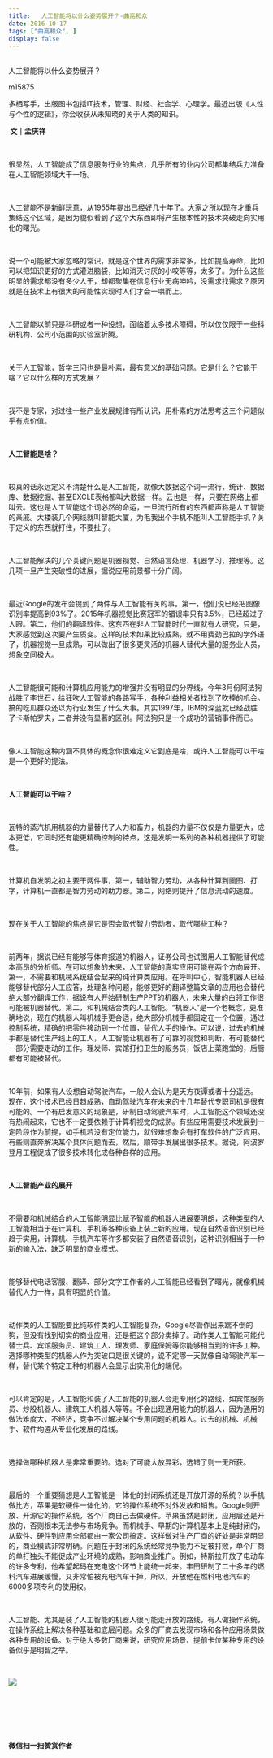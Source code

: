 ```yaml
---
title:   人工智能将以什么姿势展开？-曲高和众
date: 2016-10-17
tags: ["曲高和众", ]
display: false
---
```



## 



人工智能将以什么姿势展开？




m15875




多栖写手，出版图书包括IT技术，管理、财经、社会学、心理学。最近出版《人性与个性的逻辑》，你会收获从未知晓的关于人类的知识。


**&nbsp;文｜孟庆祥**

&nbsp;

很显然，人工智能成了信息服务行业的焦点，几乎所有的业内公司都集结兵力准备在人工智能领域大干一场。

&nbsp;

人工智能不是新鲜玩意，从1955年提出已经好几十年了。大家之所以现在才重兵集结这个区域，是因为貌似看到了这个大东西即将产生根本性的技术突破走向实用化的曙光。

&nbsp;

说一个可能被大家忽略的常识，就是这个世界的需求非常多，比如提高寿命，比如可以把知识更好的方式灌进脑袋，比如消灭讨厌的小咬等等，太多了。为什么这些明显的需求都没有多少人干，却都聚集在信息行业无病呻吟，没需求找需求？原因就是在技术上有很大的可能性实现时人们才会一哄而上。

&nbsp;

人工智能以前只是科研或者一种设想，面临着太多技术障碍，所以仅仅限于一些科研机构、公司小范围的实验室折腾。

&nbsp;

关于人工智能，哲学三问也是最朴素，最有意义的基础问题。它是什么？它能干啥？它以什么样的方式发展？

&nbsp;

我不是专家，对过往一些产业发展规律有所认识，用朴素的方法思考这三个问题似乎有点价值。

&nbsp;

**人工智能是啥？**

&nbsp;

较真的话永远定义不清楚什么是人工智能，就像大数据这个词一流行，统计、数据库、数据挖掘、甚至EXCLE表格都叫大数据一样。云也是一样，只要在网络上都叫云。这也是人工智能这个词必然的命运，一旦流行所有的东西都声称是人工智能的亲戚。大楼装几个网线就叫智能大厦，为毛我出个手机不能叫人工智能手机？关于定义的东西就打住，不要扯了。

&nbsp;

人工智能解决的几个关键问题是机器视觉、自然语言处理、机器学习、推理等。这几项一旦产生突破性的进展，据说应用前景都十分广阔。

&nbsp;

最近Google的发布会提到了两件与人工智能有关的事。第一，他们说已经把图像识别率提高到93%了。2015年机器视觉比赛冠军的错误率只有3.5%，已经超过了人眼。第二，他们的翻译软件。这东西在非人工智能时代一直就有人研究，只是，大家感觉到这次要产生质变。这样的技术如果比较成熟，就不用费劲巴拉的学外语了，机器视觉一旦成熟，可以做出了很多更灵活的机器人替代大量的服务业人员，想象空间极大。

&nbsp;

人工智能很可能和计算机应用能力的增强并没有明显的分界线，今年3月份阿法狗战胜了李世石，给狂吹人工智能的各路写手，各种利益相关者找到了吹捧的机会。搞的吃瓜群众还以为行业发生了什么大事。其实1997年，IBM的深蓝就已经战胜了卡斯帕罗夫，二者并没有显著的区别。阿法狗只是一个成功的营销事件而已。

&nbsp;

像人工智能这种内涵不具体的概念你很难定义它到底是啥，或许人工智能可以干啥是一个更好的提法。

&nbsp;

**人工智能可以干啥？**

&nbsp;

瓦特的蒸汽机用机器的力量替代了人力和畜力，机器的力量不仅仅是力量更大，成本更低，它同时还有能更精确控制的特点，这是发明一系列的各种机器提供了可能性。

&nbsp;

计算机自发明之初主要干两件事，第一，辅助智力劳动，从各种计算到画图、打字，计算机一直都是智力劳动的助力器。第二，网络则提升了信息流动的速度。

&nbsp;

现在关于人工智能的焦点是它是否会取代智力劳动者，取代哪些工种？

&nbsp;

前两年，据说已经有能够写体育报道的机器人，证券公司也试图用人工智能替代成本高昂的分析师。在可以想象的未来，人工智能的真实应用可能在两个方向展开。第一，不需要和机械系统结合起来的纯计算类应用。在呼叫中心，智能机器人已经能够替代部分人工应答，处理各种问题，能够更好的翻译整篇文章的应用也会替代绝大部分翻译工作，据说有人开始研制生产PPT的机器人，未来大量的白领工作很可能被机器替代。第二，和机械结合类的人工智能。“机器人”是一个老概念，更准确地说，现在的机器人叫机械手更合适，绝大部分机械手都固定在一个位置，通过控制系统，精确的把零件移动到一个位置，替代人手的操作。可以说，过去的机械手都是替代生产线上的工人，人工智能让机器有了可靠的视觉和判断，有可能替代一部分需要走动的工作。理发师、宾馆打扫卫生的服务员，饭店上菜跑堂的，后厨都有可能被替代。

&nbsp;

10年前，如果有人设想自动驾驶汽车，一般人会认为是天方夜谭或者十分遥远。现在，这个技术已经日趋成熟，自动驾驶汽车在未来的十几年替代专职司机是很有可能的。一个有启发意义的现象是，研制自动驾驶汽车时，人工智能这个领域还没有热闹起来，它也不一定要依赖于计算机视觉的成熟。有些应用需要技术发展到一定阶段作为前提，如手机若没有定位能力，就很难想象会有打车软件的广泛应用。有些则直奔解决某个具体问题而去，然后，顺带手发展出很多技术。据说，阿波罗登月工程促成了很多技术转化成各种各样的应用。

&nbsp;

**人工智能产业的展开**

&nbsp;

不需要和机械结合的人工智能明显比赋予智能的机器人进展要明朗，这种类型的人工智能相当于在计算机、手机等各种设备上装上新的应用。现在自然语音识别已经趋于实用，计算机、手机汽车等许多都安装了自然语音识别，这种识别相当于一种新的输入法，缺乏明显的商业模式。

&nbsp;

能够替代电话客服、翻译、部分文字工作者的人工智能已经看到了曙光，就像机械替代人力一样，具有明显的价值。

&nbsp;

动作类的人工智能要比纯软件类的人工智能复杂，Google尽管作出来踹不倒的狗，但没有找到切实的商业应用，还是把这个部分卖掉了。动作类人工智能可能代替士兵、宾馆服务员、建筑工人、理发师、家庭保姆等你能够相当到的许多工种。选择哪种类型的机器人作为突破口是很关键的，说不定哪一天就像自动驾驶汽车一样，替代某个特定工种的机器人会显示出实用化的端倪。

&nbsp;

可以肯定的是，人工智能和装了人工智能的机器人会走专用化的路线，如宾馆服务员、炒股机器人、建筑工人机器人等等。不会出现通用能力的机器人，因为通用的做法难度大，不经济，竞争不过解决某个专用问题的机器人。过去的机械、机械手、软件均遵从专业化发展的路线。

&nbsp;

选择做哪种机器人是非常重要的。选对了可能大放异彩，选错了则一无所获。

&nbsp;

最后的一个重要猜想是人工智能是一体化的封闭系统还是开放开源的系统？以手机做比方，苹果是软硬件一体化的，它的操作系统不对外发放和销售。Google则开放、开源它的操作系统，各个厂商自己去做硬件。苹果虽然是封闭，应用层还是开放的，否则根本无法参与市场竞争。而机械手、早期的计算机基本上是纯封闭的，从软件、硬件到应用全部都由一家公司搞定。这样做对生产厂商的好处是非常明显的，商业模式非常明确。问题在于封闭的系统经常竞争能力不足被打败，单个厂商的单打独头不能促成产业环境的成熟，影响商业推广。例如，特斯拉开放了电动车的许多专利，他希望起码在充电这个环节上能统一起来。丰田研制了二十多年的燃料汽车进展缓慢，又非常怕被充电汽车干掉，所以，开放他在燃料电池汽车的6000多项专利的使用权。

&nbsp;

人工智能、尤其是装了人工智能的机器人很可能走开放的路线，有人做操作系统，在操作系统上解决各种基础和底层问题。众多的厂商去发现市场和各种应用场景做各种专用的设备。对于绝大多数厂商来说，研究应用场景、提前卡位某种专用的设备似乎是明智之举。

&nbsp;

<img data-s="300,640" data-type="jpeg" src="http://mmbiz.qpic.cn/mmbiz/fxGMiaL5Zj1gAtMBdoRAfrkfBNF0WEAG9elY136EMERA8zleoqyibsc68mLpoiagDqkzcRhEo0psRuCqoQbcWg52w/0?wx_fmt=jpeg" data-ratio="1" data-w="430"/>

&nbsp;

&nbsp;

&nbsp;




**微信扫一扫赞赏作者**